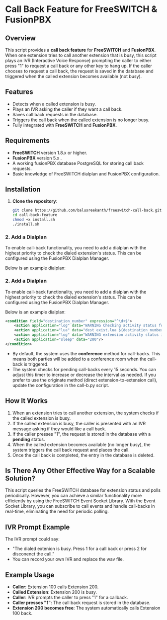 # Call Back Feature for FreeSWITCH & FusionPBX

## Overview
This script provides a **call back feature** for **FreeSWITCH** and **FusionPBX**. When one extension tries to call another extension that is busy, this script plays an IVR (Interactive Voice Response) prompting the caller to either press "1" to request a call back or any other key to hang up. If the caller chooses to request a call back, the request is saved in the database and triggered when the called extension becomes available (not busy).

## Features
- Detects when a called extension is busy.
- Plays an IVR asking the caller if they want a call back.
- Saves call back requests in the database.
- Triggers the call back when the called extension is no longer busy.
- Fully integrated with **FreeSWITCH** and **FusionPBX**.

## Requirements
- **FreeSWITCH** version 1.8.x or higher.
- **FusionPBX** version 5.x .
- A working fusionPBX database PostgreSQL for storing call back requests.
- Basic knowledge of FreeSWITCH dialplan and FusionPBX configuration.

## Installation

1. **Clone the repository**:
   ```bash
   git clone https://github.com/balusreekanth/freeswitch-call-back.git
   cd call-back-feature
   chmod +x install.sh
   ./install.sh
### 2. **Add a Dialplan**
To enable call-back functionality, you need to add a dialplan with the highest priority to check the dialed extension's status. This can be configured using the FusionPBX Dialplan Manager.

Below is an example dialplan:

### 2. **Add a Dialplan**
To enable call-back functionality, you need to add a dialplan with the highest priority to check the dialed extension's status. This can be configured using the FusionPBX Dialplan Manager.

Below is an example dialplan:

```xml
<condition field="destination_number" expression="^\d+$">
    <action application="log" data="WARNING Checking activity status for extension ${destination_number}"/>
    <action application="lua" data="dest_exist.lua ${destination_number} ${caller_id_number} ${domain_name}"/>
    <action application="log" data="WARNING extension activity status is ${sip_dialogs_status}"/>
    <action application="sleep" data="200"/>
</condition>
```
- By default, the system uses the **conference** method for call-backs. This means both parties will be added to a conference room when the call-back is triggered.
- The system checks for pending call-backs every 15 seconds. You can adjust this timer to increase or decrease the interval as needed.
If you prefer to use the originate method (direct extension-to-extension call), update the configuration in the call-b.py script.

## How It Works
1. When an extension tries to call another extension, the system checks if the called extension is busy.
2. If the called extension is busy, the caller is presented with an IVR message asking if they would like a call back.
3. If the caller presses "1", the request is stored in the database with a **pending** status.
4. When the called extension becomes available (no longer busy), the system triggers the call back request and places the call.
5. Once the call back is completed, the entry in the database is deleted.


## Is There Any Other Effective Way for a Scalable Solution?

This script queries the FreeSWITCH database for extension status and polls periodically. However, you can achieve a similar functionality more efficiently by using the FreeSWITCH Event Socket Library. With the Event Socket Library, you can subscribe to call events and handle call-backs in real-time, eliminating the need for periodic polling.

## IVR Prompt Example
The IVR prompt could say:
- "The dialed extenion is busy. Press 1 for a call back or press 2 for disconenct the call."
- You can record your own IVR and replace the wav file.


## Example Usage
- **Caller**: Extension 100 calls Extension 200.
- **Called Extension**: Extension 200 is busy.
- **Caller**: IVR prompts the caller to press "1" for a callback.
- **Caller presses "1"**: The call back request is stored in the database.
- **Extension 200 becomes free**: The system automatically calls Extension 100 back.


